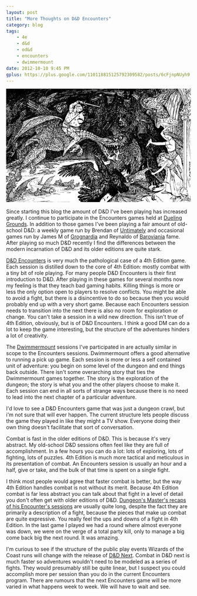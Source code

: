 ```yaml
---
layout: post
title: "More Thoughts on D&D Encounters"
category: blog
tags:
    - 4e
    - d&d
    - od&d
    - encounters
    - dwimmermount
date: 2012-10-10 9:45 PM
gplus: https://plus.google.com/110118815125792309582/posts/6cFjnpNUyh9
---
```


![Combat by Henry Justice Ford][hjf-img]

Since starting this blog the amount of D&D I've been playing has increased greatly. I continue to participate in the Encounters games held at [Dueling Grounds][deuling-grounds]. In addition to those games I've been playing a fair amount of old-school D&D: a weekly game run by Brendan of [Untimately][] and occasional games run by James M of [Grognardia][] and Reynaldo of [Baroviania][] fame. After playing so much D&D recently I find the differences between the modern incarnation of D&D and its older editions are quite stark.

[D&D Encounters][encounters] is very much the pathological case of a 4th Edition game. Each session is distilled down to the core of 4th Edition: mostly combat with a tiny bit of role playing. For many people D&D Encounters is their first introduction to D&D. After playing in these games for several months now my feeling is that they teach bad gaming habits. Killing things is more or less the only option open to players to resolve conflicts. You might be able to avoid a fight, but there is a disincentive to do so because then you would probably end up with a very short game. Because each Encounters session needs to transition into the next there is also no room for exploration or change. You can't take a session in a wild new direction.  This isn't true of 4th Edition, obviously, but is of D&D Encounters. I think a good DM can do a lot to keep the game interesting, but the structure of the adventures hinders a lot of creativity. 

The [Dwimmermount][] sessions I've participated in are actually similar in scope to the Encounters sessions. Dwimmermount offers a good alternative to running a pick up game. Each session is more or less a self contained unit of adventure: you begin on some level of the dungeon and end things back outside. There isn't some overarching story that ties the Dwimmermount games together. The story is the exploration of the dungeon; the story is what you and the other players choose to make it. Each session can end in all sorts of strange ways because there is no need to lead into the next chapter of a particular adventure. 

I'd love to see a D&D Encounters game that was just a dungeon crawl, but i'm not sure that will ever happen. The current structure lets people discuss the game they played in like they might a TV show. Everyone doing their own thing doesn't facilitate that sort of conversation. 

Combat is fast in the older editions of D&D. This is because it's very abstract. My old-school D&D sessions often feel like they are full of accomplishment. In a few hours you can do a lot: lots of exploring, lots of fighting, lots of puzzles. 4th Edition is much more tactical and meticulous in its presentation of combat. An Encounters session is usually an hour and a half, give or take, and the bulk of that time is spent on a single fight.

I think most people would agree that faster combat is better, but the way 4th Edition handles combat is not without its merit. Because 4th Edition combat is far less abstract you can talk about that fight in a level of detail you don't often get with older editions of D&D. [Dungeon's Master's recaps of his Encounter's sessions][recap] are usually quite long, despite the fact they are primarily a description of a fight, because the pieces that make up combat are quite expressive. You really feel the ups and downs of a fight in 4th Edition. In the last game I played we had a round where almost everyone was down, we were on the verge of a total party kill, only to manage a big come back big the next round. It was amazing.

I'm curious to see if the structure of the public play events Wizards of the Coast runs will change with the release of [D&D Next][next]. Combat in D&D next is much faster so adventures wouldn't need to be modeled as a series of fights. They would presumably still be quite linear, but I suspect you could accomplish more per session than you do in the current Encounters program. There are rumours that the next Encounters game will be more varied in what happens week to week. We will have to wait and see.

[hjf-img]: /assets/img/henry-justice-ford-fight.jpg
[deuling-grounds]: http://www.dueling-grounds.com/
[untimately]: http://untimately.blogspot.ca/
[baroviania]: http://reynaldogamingsoap.blogspot.ca/
[grognardia]: http://grognardia.blogspot.ca/
[dwimmermount]: /tag/dwimmermount/
[encounters]: /tag/encounters/
[recap]: http://dungeonsmaster.com/category/dd-encounters/
[next]: https://www.wizards.com/dnd/dndnext.aspx